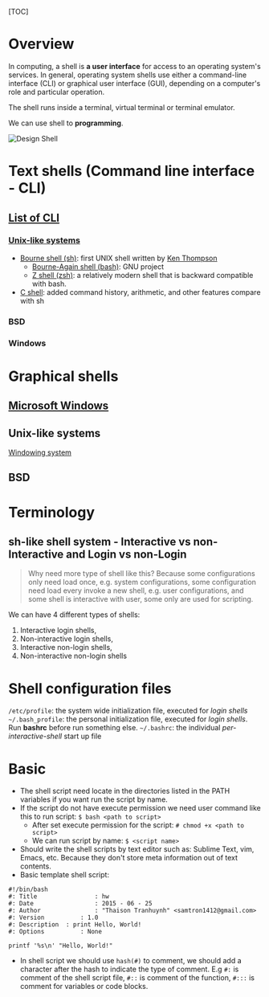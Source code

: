 [TOC]

# Overview
In computing, a shell is **a user interface** for access to an operating system's services. In general, operating system shells use either a command-line interface (CLI) or graphical user interface (GUI), depending on a computer's role and particular operation.

The shell runs inside a terminal, virtual terminal or terminal emulator.

We can use shell to **programming**.

![Design Shell](shell/Linux_kernel_and_gaming_input-output_latency.svg "Design shell")


# Text shells (Command line interface - CLI)
## [List of CLI](https://en.wikipedia.org/wiki/List_of_command-line_interpreters)
### [Unix-like systems](https://en.wikipedia.org/wiki/Unix_shell)
- [Bourne shell (sh)](https://en.wikipedia.org/wiki/Bourne_shell): first UNIX shell written by [Ken Thompson](https://en.wikipedia.org/wiki/Ken_Thompson_(computer_programmer))
  + [Bourne-Again shell (bash)](https://en.wikipedia.org/wiki/Bash_(Unix_shell)): GNU project
  + [Z shell (zsh)](https://en.wikipedia.org/wiki/Z_shell): a relatively modern shell that is backward compatible with bash.
- [C shell](https://en.wikipedia.org/wiki/C_shell): added command history, arithmetic, and other features compare with sh


### BSD

### Windows


# Graphical shells
## [Microsoft Windows](https://en.wikipedia.org/wiki/Windows_shell)

## Unix-like systems
[Windowing system](https://en.wikipedia.org/wiki/Windowing_system)

## BSD

# Terminology
## sh-like shell system - Interactive vs non-Interactive and Login vs non-Login
> Why need more type of shell like this? Because some configurations only need load once, e.g. system configurations, some configuration need load every invoke a new shell, e.g. user configurations, and some shell is interactive with user, some only are used for scripting.

We can have 4 different types of shells:

1. Interactive login shells,
2. Non-interactive login shells,
3. Interactive non-login shells,
4. Non-interactive non-login shells



# Shell configuration files
`/etc/profile`: the system wide initialization file, executed for *login shells*
`~/.bash_profile`: the personal initialization file, executed for *login shells*. Run **bashrc** before run something else.
`~/.bashrc`: the individual *per-interactive-shell* start up file

# Basic
- The shell script need locate in the directories listed in the PATH variables if you want run the script by name.
- If the script do not have execute permission we need user command like this to run script: `$ bash <path to script>`
	+ After set execute permission for the script: `# chmod +x <path to script>`
	+ We can run script by name: `$ <script name>`
- Should write the shell scripts by text editor such as: Sublime Text, vim, Emacs, etc. Because they don't store meta information out of text contents.
- Basic template shell script:

```shell
#!/bin/bash
#: Title				: hw
#: Date					: 2015 - 06 - 25
#: Author				: "Thaison Tranhuynh" <samtron1412@gmail.com>
#: Version			: 1.0
#: Description	: print Hello, World!
#: Options			: None

printf '%s\n' "Hello, World!"
```

- In shell script we should use `hash(#)` to comment, we should add a character after the hash to indicate the type of comment. E.g `#:` is comment of the shell script file, `#::` is comment of the function, `#:::` is comment for variables or code blocks.

